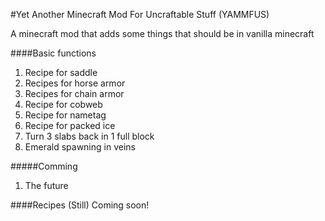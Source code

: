 #Yet Another Minecraft Mod For Uncraftable Stuff (YAMMFUS)

A minecraft mod that adds some things that should be in vanilla minecraft

####Basic functions
1. Recipe for saddle
2. Recipes for horse armor
3. Recipes for chain armor
4. Recipe for cobweb
5. Recipe for nametag
6. Recipe for packed ice
7. Turn 3 slabs back in 1 full block
8. Emerald spawning in veins

#####Comming
1. The future

####Recipes
(Still) Coming soon!
